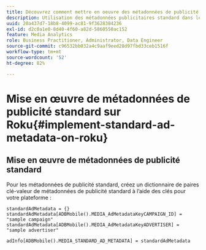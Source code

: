 ```yaml
---
title: Découvrez comment mettre en oeuvre des métadonnées de publicité standard sur Roku
description: Utilisation des métadonnées publicitaires standard dans le suivi des publicités sur Roku.
uuid: 20a437d7-18b8-4099-ac81-9f3628384236
exl-id: d2c0a1e0-8d40-4f60-a82d-5860550ac152
feature: Media Analytics
role: Business Practitioner, Administrator, Data Engineer
source-git-commit: c96532bb032a4c9aaf9eed28d97fbd33ceb1516f
workflow-type: tm+mt
source-wordcount: '52'
ht-degree: 82%

---
```


# Mise en œuvre de métadonnées de publicité standard sur Roku{#implement-standard-ad-metadata-on-roku}

## Mise en œuvre de métadonnées de publicité standard

Pour les métadonnées de publicité standard, créez un dictionnaire de paires clé-valeur de métadonnées de publicité standard à l’aide des clés pour votre plateforme :

```
standardAdMetadata = {} 
standardAdMetadata[ADBMobile().MEDIA_AdMetadataKeyCAMPAIGN_ID] = "sample campaign" 
standardAdMetadata[ADBMobile().MEDIA_AdMetadataKeyADVERTISER] = "sample advertiser" 

adInfo[ADBMobile().MEDIA_STANDARD_AD_METADATA] = standardAdMetadata 
```
